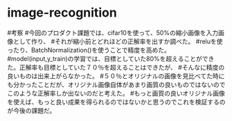 # image-recognition

#考察
#今回のプロダクト課題では、cifar10を使って、50%の縮小画像を入力画像として作り、
#それが縮小前とどれほどの正解率を出すか調べた。
#reluを使ったり、BatchNormalization()を使うことで精度を高めた。
#model(input,y_train)の学習では、目標としていた80%を超えることができた。正解率も目標としていた７０％を超えることはできたが、
#そんなに精度の良いものは出来上がらなかった。
#５０％とオリジナルの画像を見比べてた時にも分かったことだが、オリジナル画像自体があまり画質の良いものではないのでこのような正解率しか出ないのだと考えた。
#もっと画質の良いオリジナル画像を使えば、もっと良い成果を得られるのではないかと思うのでこれを検証するのが今後の課題だ。
